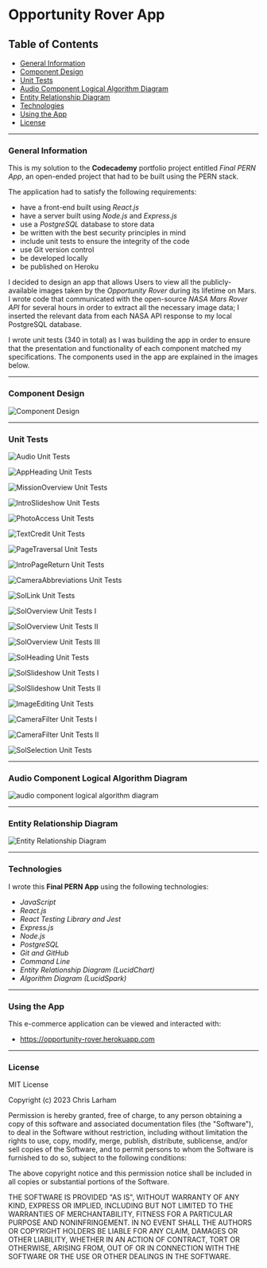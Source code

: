 # Opportunity Rover App

## Table of Contents

* [General Information](#general-information)
* [Component Design](#component-design)
* [Unit Tests](#unit-tests)
* [Audio Component Logical Algorithm Diagram](#audio-component-logical-algorithm-diagram)
* [Entity Relationship Diagram](#entity-relationship-diagram)
* [Technologies](#technologies)
* [Using the App](#using-the-app)
* [License](#license)

***

### General Information

This is my solution to the **Codecademy** portfolio project entitled *Final PERN App*, an open-ended project that had to be built 
using the PERN stack. 

The application had to satisfy the following requirements:

- have a front-end built using <em>React.js</em>
- have a server built using <em>Node.js</em> and <em>Express.js</em>
- use a <em>PostgreSQL</em> database to store data
- be written with the best security principles in mind
- include unit tests to ensure the integrity of the code
- use Git version control
- be developed locally 
- be published on Heroku

I decided to design an app that allows Users to view all the publicly-available images taken by the <em>Opportunity Rover</em> during its 
lifetime on Mars.  I wrote code that communicated with the open-source <em>NASA Mars Rover API</em> for several hours in order to extract 
all the necessary image data; I inserted the relevant data from each NASA API response to my local PostgreSQL database.

I wrote unit tests (340 in total) as I was building the app in order to ensure that the presentation and functionality of each component 
matched my specifications.  The components used in the app are explained in the images below.

***

### Component Design

![Component Design][Component Design]

[Component Design]: diagrams/Opportunity_App_Components.png

***

### Unit Tests

![Audio Unit Tests][Audio Unit Tests]

[Audio Unit Tests]: diagrams/Audio_Unit_Tests.PNG

![AppHeading Unit Tests][AppHeading Unit Tests]

[AppHeading Unit Tests]: diagrams/AppHeading_Unit_Tests.PNG

![MissionOverview Unit Tests][MissionOverview Unit Tests]

[MissionOverview Unit Tests]: diagrams/MissionOverview_Unit_Tests.PNG

![IntroSlideshow Unit Tests][IntroSlideshow Unit Tests]

[IntroSlideshow Unit Tests]: diagrams/IntroSlideshow_Unit_Tests.PNG

![PhotoAccess Unit Tests][PhotoAccess Unit Tests]

[PhotoAccess Unit Tests]: diagrams/PhotoAccess_Unit_Tests.PNG

![TextCredit Unit Tests][TextCredit Unit Tests]

[TextCredit Unit Tests]: diagrams/TextCredit_Unit_Tests.PNG

![PageTraversal Unit Tests][PageTraversal Unit Tests]

[PageTraversal Unit Tests]: diagrams/PageTraversal_Unit_Tests.PNG

![IntroPageReturn Unit Tests][IntroPageReturn Unit Tests]

[IntroPageReturn Unit Tests]: diagrams/IntroPageReturn_Unit_Tests.PNG

![CameraAbbreviations Unit Tests][CameraAbbreviations Unit Tests]

[CameraAbbreviations Unit Tests]: diagrams/CameraAbbreviations_Unit_Tests.PNG

![SolLink Unit Tests][SolLink Unit Tests]

[SolLink Unit Tests]: diagrams/SolLink_Unit_Tests.PNG

![SolOverview Unit Tests I][SolOverview Unit Tests I]

[SolOverview Unit Tests I]: diagrams/SolOverview_Unit_Tests_I.PNG

![SolOverview Unit Tests II][SolOverview Unit Tests II]

[SolOverview Unit Tests II]: diagrams/SolOverview_Unit_Tests_II.PNG

![SolOverview Unit Tests III][SolOverview Unit Tests III]

[SolOverview Unit Tests III]: diagrams/SolOverview_Unit_Tests_III.PNG

![SolHeading Unit Tests][SolHeading Unit Tests]

[SolHeading Unit Tests]: diagrams/SolHeading_Unit_Tests.PNG

![SolSlideshow Unit Tests I][SolSlideshow Unit Tests I]

[SolSlideshow Unit Tests I]: diagrams/SolSlideshow_Unit_Tests_I.PNG

![SolSlideshow Unit Tests II][SolSlideshow Unit Tests II]

[SolSlideshow Unit Tests II]: diagrams/SolSlideshow_Unit_Tests_II.PNG

![ImageEditing Unit Tests][ImageEditing Unit Tests]

[ImageEditing Unit Tests]: diagrams/ImageEditing_Unit_Tests.PNG

![CameraFilter Unit Tests I][CameraFilter Unit Tests I]

[CameraFilter Unit Tests I]: diagrams/CameraFilter_Unit_Tests_I.PNG

![CameraFilter Unit Tests II][CameraFilter Unit Tests II]

[CameraFilter Unit Tests II]: diagrams/CameraFilter_Unit_Tests_II.PNG

![SolSelection Unit Tests][SolSelection Unit Tests]

[SolSelection Unit Tests]: diagrams/SolSelection_Unit_Tests.PNG

***

### Audio Component Logical Algorithm Diagram

![audio component logical algorithm diagram][audio component logical algorithm diagram]

[audio component logical algorithm diagram]: diagrams/audio_component_logic.png
***

### Entity Relationship Diagram

![Entity Relationship Diagram][entity relationship diagram]

[entity relationship diagram]: diagrams/Opportunity_Rover_Database_Tables.png

***

### Technologies
  
I wrote this **Final PERN App** using the following technologies:

- *JavaScript*
- *React.js*
- *React Testing Library and Jest*
- *Express.js*
- *Node.js* 
- *PostgreSQL* 
- *Git and GitHub*
- *Command Line*
- *Entity Relationship Diagram (LucidChart)*
- *Algorithm Diagram (LucidSpark)*  
***

### Using the App

This e-commerce application can be viewed and interacted with:

- https://opportunity-rover.herokuapp.com

***

### License

MIT License

Copyright (c) 2023 Chris Larham

Permission is hereby granted, free of charge, to any person obtaining a copy of this software and associated documentation files (the "Software"), to deal in the Software without restriction, including without limitation the rights to use, copy, modify, merge, publish, distribute, sublicense, and/or sell copies of the Software, and to permit persons to whom the Software is furnished to do so, subject to the following conditions:

The above copyright notice and this permission notice shall be included in all copies or substantial portions of the Software.

THE SOFTWARE IS PROVIDED "AS IS", WITHOUT WARRANTY OF ANY KIND, EXPRESS OR IMPLIED, INCLUDING BUT NOT LIMITED TO THE WARRANTIES OF MERCHANTABILITY, FITNESS FOR A PARTICULAR PURPOSE AND NONINFRINGEMENT. IN NO EVENT SHALL THE AUTHORS OR COPYRIGHT HOLDERS BE LIABLE FOR ANY CLAIM, DAMAGES OR OTHER LIABILITY, WHETHER IN AN ACTION OF CONTRACT, TORT OR OTHERWISE, ARISING FROM, OUT OF OR IN CONNECTION WITH THE SOFTWARE OR THE USE OR OTHER DEALINGS IN THE SOFTWARE.

